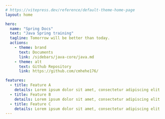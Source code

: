 ```yaml
---
# https://vitepress.dev/reference/default-theme-home-page
layout: home

hero:
  name: "Spring Docs"
  text: "Java Spring training"
  tagline: Tomorrow will be better than today.
  actions:
    - theme: brand
      text: Documents
      link: /sidebars/java-core/java.md
    - theme: alt
      text: Github Repository
      link: https://github.com/cmhehe176/

features:
  - title: Feature A
    details: Lorem ipsum dolor sit amet, consectetur adipiscing elit
  - title: Feature B
    details: Lorem ipsum dolor sit amet, consectetur adipiscing elit
  - title: Feature C
    details: Lorem ipsum dolor sit amet, consectetur adipiscing elit
---
```

